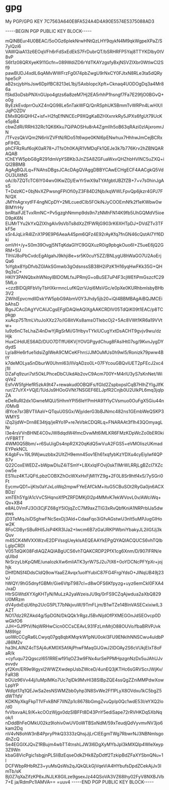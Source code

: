 # gpg
My PGP/GPG KEY 7C7563A640E8FA524A4D4A90E5574E5375088AD3


-----BEGIN PGP PUBLIC KEY BLOCK-----

mQINBEur4U0BEAC/5oOGz6pIekNrwHNtQzLHY9qykN4M9qkWgpeXPaZ/S7ylQzi6
VAWQiaA13z6EOqVFh6rFdSxEdEkS7FrDubrQT/bSRHRFP5Yaj8TTYKDlby0tV8vP
S6t1z08QRXyeK911Gcfn+089WdiZD6rYdTKAYzgsfyBxjNSVZIXbr0WtlwCl2Sf9
pawBUDJ4xdlL6qAMvWWFrzFg0I74pbZwgU9rNxCY0FJtxN8RLe3ta5dQRyhpe5cP
aB2scjybHsJsw6DpIfBC8213eL1bj/5AxbIopcXpft+Cknaq4UODOgDq3a4Mr86a
fSkd3oDsbPNXnGUpo4gtzs6a8zeM7Hj2EA5rhhP1hsngf7Fa7E29fjO0BGvQ+o0g
ByEzkEvdprrOuXZ4nQG98Le5nTakWFQ/QnRSphUK5BmmTvWRPn4LwHX/IJqPOZDV
EMx8Q6iQHHZ+isf+H2fqEfNNCEcP9XQgKaBZHXxnrkRy5JPXs6fgUt79UcKe5pB4
cbwZdRi/RRHi32Rc1QK6Kku7QiPAOSHu8rA4ZgmlIh5oB63qRAzi0zIAjxromrJN
/TFvzsQkVQm2N6nVZVFtN/RDo51t6wpe0KNl6pENwhux7HhhwJmCejBCRxpFIHDL
phCFRzRuf6ojK0aR78+JTfsOh0KAjR1VMDqFk1QEJe3k7b776Krv2hZBNQARAQAB
tChEYW5pbG8gR291dmVpYSBKb3JnZSA8ZGFuaWxvQHZhbHVlNC5uZXQ+iQI2BBMB
AgAgBQJLq+FNAhsDBgsJCAcDAgQVAggDBBYCAwECHgECF4AACgkQ5VdOU3UIitN5
oA//b7ZQTcTC6lY04wv0IKwZDj/EwYr5wX9aTYAfgbtUBZfZB+7+v7s0hinJgAsS
T+DdzKC+0bjNvXZPwsngFPiOfi0yZ3F84D2Njb/kqWWLFpvQp6jkzr4GPJ7FN/QX
JMYnAgrxytFF4ngNCpDY+2MLcuedCIb5FOkiNJyCOOEmNfk2f1eKWbw0wBIMYrHy
bnRtaiFJETvxRmNC+Pv5gzghNmmp9ds9n7zNMhFN14K9fb5UhGQMdV5ioeD9pK6N
ElJMrTYu2kYxQZIXhgAIv9sVbTs8dXzZfFWRjG903rK6XHTpDJ+DVdZTv3TFkF5e
sSr4JqLirR4lZnX1P9E9P6AeaA45pm6QFz4E92rAyKfq7fnGN46cQstAI7Yf6Dki
omVH+/y+S0m39Ovgj5NTqKdaGlYC9GQXuzR0ig9pbgkOuo6I+Z5ueE6jQ2GRM+5U
TlhVJ8oPbCvdcEgAIgahJ9khji8e+sr5K0cuY5ZZ/BNLygU8hWaGO7U2AoErjQa6
1oYgbx8YpDfvbZGIAkSGmwb3gOdsnssSB38H2iPzK1H16yqHwFKk35G+QH9q3sC+
HKIY3PANQbxihWNoylBIDOMLfxJPRmjG+oBuSE7uP4F3cjWEfiPmGszcfC295MLo
+czzBIDQjRFbVIyTbHXkrmncLufKQzrVJqi6MsVGc/e0pXe0KURhbmlsbyBHb3V2
ZWlhIEpvcmdlIDxkYW5pbG9AbmV0Y3Jhdy5jb20+iQI4BBMBAgAiBQJMCEibAhsD
BgsJCAcDAgYVCAIJCgsEFgIDAQIeAQIXgAAKCRDlV05TdQiK09t1EAC/p8TCpkgp
xuAcp75TtmLVtuJoXXz27o/lG8itVKs8amsOTIebcOj2+5Ac8VWt1KR6a19VVtw+
Iu9z6nCTeLhaZi4nDwYjRgSrMi/G1HbyvTYklUCugYxtDsACHT9gvjv9wu/dzHjk
HuxCiHdUES6AD/DUO7DTffU6KVjYOVGPgydChug8FAslHt07sg/9KvnJygDYdydS
Ly/a8He6rfue1idsiZglWeA9CMCeKFhrr/JJMOuMUs0h9wl5/Ronizk79pww4BtY
k7deMOLyaSnDburW0UhmI63/llVqADzo0L+07FYcouGBQvlUET2pFEcJ2xc4j1Il
DZaFq9zuri7st5OkLPhceDbCUkdAb2ovC9Acm700Y+M4rIU3yS7sKnNet/WiqVe2
EsfvW5fgHefR5zkA9t47+rewakud0OBQlFs/fGId2ZspbxpsICqB7HlhZYIgJIfK
rur/Z7uYX+VQjE/1UdJs9HOoGVNt7NSGEF6ELJpfR2Cnjb0U2UlkPL6mq3jqIpZA
eDeRuRI2dx1GwneMQU/5HhmYPl56IeYPmHA91YlyCVsmuo0OuFgX5Giu44n/0MvB
iBYce7sr3BVTIlAaV+QTquU0SGx/WjyiderG3bBJNmc482ns1GEmbWeQSKP3WMYS
iZq2ijdW+Drn8E34tjq/jeRYo1P+re7eVbkCDQRLq+FNARAAt3f1h43QOmyagLNr
l3e4rsVVnBHNE4C0vJW8dqdW4fmcDvwMt6IMLKR6FMzKDpWcZo0bER0kirVFBRTT
4WM0Q5Bbm/+r6SuUigDs4npR2X20qKdQ5wVuA2FGS5+eVMOIiszUKmadEYPekNCL
K4gbFv+19L9Wjwuzbbx2UItZH9emn45ov1Eh61xqfybKzYDXu4cyEiylwf4QP87v
Q22CoxEWEDZ+bWpwDIuZ4iTSmY+L8XxlqIFOvj0skTlMrWLRRjLgBZcI7XZcow5e
ES1Iuz4KTJQFtLpbzCOBXZhOcWXxHxFjMl1YZ9g+2F0L8Sr9htf4xS/7ySGri0Ft
EycmvQD1+ijKts0aYJxLoWq2mpwFYeEAfCkM+ituG5CBuSOt2RyGa0jn6ACXBDz/
xmTEh5Yg/A1cVvC5HqnoXfPtZRFDMKj0l2p4MMvK7ekWVovL0v/AWciWq+Qv+XB4
e8AL0VmFJ3Oi3CjFZ68gY5lOjqZcC7M9axZTlG3xRvQbfKniA1NRPrbIJa5dwews
jD3TeMqJsiDSghwFNcSexDj3Ald+CdaaFqo3iGfvAGstwU3nlt5uMPJugGIHow2K
8FoCDByrSBuRHI5JsP4KR3IJa2+Iwcm6B7zGaURKPWbniYbakyJL2ilGfJj3kQuv
m4SCK4MVXXWzvE2DFVssgUeyklsAEQEAAYkEPgQYAQIACQUCS6vhTQIbLgIpCRDl
V05TdQiK08FdIAQZAQIABgUCS6vhTQAKCRDP2PfX1cg6Xnm/D/907lFRN/eqUIbd
NrSrzyLbKpQME/unaIozkXw6mliATK3yrW7SJ2u7tX6+0oYDCNcPFYpXr+jojhjk
DHfDNSf4DdsCldQ9owYaaEZAvqx1uoIfYubiC87FG4FrgiYdsO+JINqUB49j23vJ
hWQY/9hG5dnyfGBMr/Gie6VtpT987cI+d8wOFS6Kfpyzg+uyz6emCkI0FXA4JxaD
HtrSGWtdXYXgKHTyN/MuLzA2yaWzeisJU9q/0rFS9CZqAjwdua2aXbQ829U0MRzm
dV4ydxEqU6hp2UcG5PLT7bNkjvuW/9TmFLjm/B1wTZe14BInVASECxixiwIL3AZT
NO17dz2RZAkd4g/5pDGN/DkQQk1rRgzJ5BvNijdOfPXMEGOnJdSEOvcp0DwGkfO6
JJH+GJfPtV/NqWRHwCicn0CCsCEAvL931FzLmMrjO88OUVo/fbaBRVPJvkM89Igz
uoIWcCCgRa6LCwyq07gq8qbKMqrkW1pNU0okI3FU9ENklhNNSCwu4uldbPJ86M2v
ha3hLAlNZ4cTSAj4uKM0X5AfAjPhwFMaqGlJGwJ2lDOAy2S6cVUkjEIxT8oFaR/k
+cyfuqu72QgsczI651RREwf91qOZ3w9FNx4urSePPMHpzgnNzDx5uJAhUJvevvdv
yf2Km/ER9e9Igyxl2WWZXwdepUsbZWceD/4unEQ3jKTHc6sGRVScrJWjKv/FaR3B
bOUz96Vv44j/luMplMKo7Uc7qIDk9MvHI38SIBpZQE4ssQgZZniMMPdwXowLppYP
WdIpt17q1QEJwSa2esNSWMZbb0yhp3N8SvWe2Ff1PLyX8OVdxu1kC5bgZ5dWTfdV
KDKNyXkgFkpT1VFvkBNF7IlNZp1c8678bGmgZvuQpIp0Qc1wdE53l/eYXQ2lo/d0
fvVbxvaAL9/K+kcOOzWjgx0dzSIBFFt8D43PnY5ediSape72rRVHKDq5XbNqok/l
nDddBhFeOMkU02kz9lohiv0wUV0oWTBSxNdM/59xTeudjQdVyvmvNV3jo6kam2Dq
nV4vN8ohW3nB4PpryPhkQ3333zQhsjJjLrClEEgmTWg7RbwrNJ3NBNmlsgo4hZcQ
Se4EGGIXJQvZ1RBujm4wbTT4tnshLJW3l6DgXyMYbJpI3kMXQIp4WIeXeyp3Z9Wn
kbaG8VicPgic1sbgjnPLSIiBzEqseOdkZHk8ZpDdtf2TzkipBdZFaXYSbnQNu+1l
DCFWbpRHbRtZ3+yuMsQsWs2qJQkQLkGjVqeViA4HYbufsDpdZCekAjJv3ImTb/sK
Bj0Z7qXaZifzKP6xJNJLK8GILze9gsexJz44QSoVA3VZ68Ihy02FyV8NXBJVb7+E
ja/RdmPc1lAMVA==
=uuv4
-----END PGP PUBLIC KEY BLOCK-----